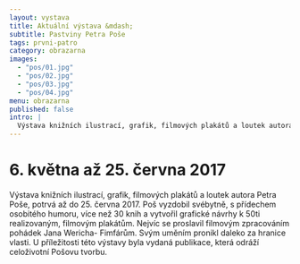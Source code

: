 ```yaml
---
layout: vystava
title: Aktuální výstava &mdash;
subtitle: Pastviny Petra Poše
tags: prvni-patro
category: obrazarna
images:
  - "pos/01.jpg"
  - "pos/02.jpg"
  - "pos/03.jpg"
  - "pos/04.jpg"
menu: obrazarna
published: false
intro: |
  Výstava knižních ilustrací, grafik, filmových plakátů a loutek autora Petra Poše, potrvá až do 25. června 2017.
---
```

<h1>6. května až 25. června 2017</h1>
Výstava knižních ilustrací, grafik, filmových plakátů a loutek autora Petra Poše, potrvá až do 25. června 2017. Poš vyzdobil svébytně, s přídechem osobitého humoru, více než 30 knih a vytvořil grafické návrhy k 50ti  realizovaným, filmovým plakátům. Nejvíc se proslavil filmovým zpracováním pohádek Jana Wericha- Fimfárům. Svým uměním pronikl daleko za hranice vlasti. U příležitosti této výstavy byla vydaná publikace, která odráží celoživotní Pošovu tvorbu.

